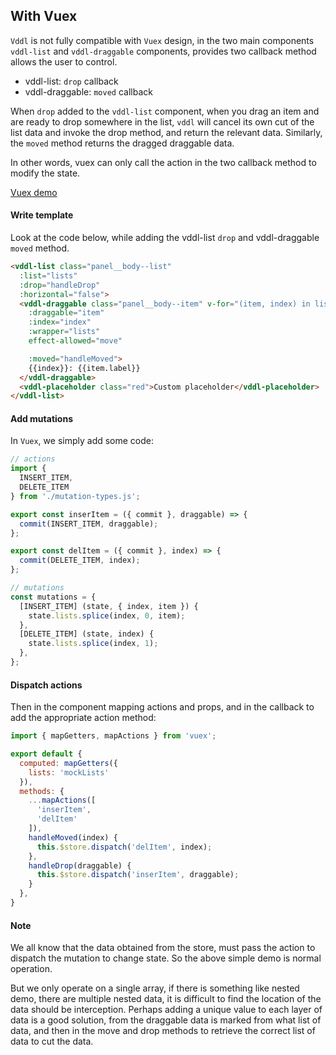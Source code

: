 ## With Vuex

`Vddl` is not fully compatible with `Vuex` design, in the two main components `vddl-list` and `vddl-draggable` components, provides two callback method allows the user to control.

* vddl-list: `drop` callback
* vddl-draggable: `moved` callback

When `drop` added to the `vddl-list` component, when you drag an item and are ready to drop somewhere in the list, `vddl` will cancel its own cut of the list data and invoke the drop method, and return the relevant data. Similarly, the `moved` method returns the dragged draggable data.

In other words, vuex can only call the action in the two callback method to modify the state.

[Vuex demo](http://hejx.space/vddl-demo/#/vuex)

#### Write template

Look at the code below, while adding the vddl-list `drop` and vddl-draggable `moved` method.

```html
<vddl-list class="panel__body--list"
  :list="lists"
  :drop="handleDrop"
  :horizontal="false">
  <vddl-draggable class="panel__body--item" v-for="(item, index) in lists" :key="item.label"
    :draggable="item"
    :index="index"
    :wrapper="lists"
    effect-allowed="move"

    :moved="handleMoved">
    {{index}}: {{item.label}}
  </vddl-draggable>
  <vddl-placeholder class="red">Custom placeholder</vddl-placeholder>
</vddl-list>
```

####  Add mutations

In `Vuex`, we simply add some code:

```js
// actions
import {
  INSERT_ITEM,
  DELETE_ITEM
} from './mutation-types.js';

export const inserItem = ({ commit }, draggable) => {
  commit(INSERT_ITEM, draggable);
};

export const delItem = ({ commit }, index) => {
  commit(DELETE_ITEM, index);
};

// mutations
const mutations = {
  [INSERT_ITEM] (state, { index, item }) {
    state.lists.splice(index, 0, item);
  },
  [DELETE_ITEM] (state, index) {
    state.lists.splice(index, 1);
  },
};
```

#### Dispatch actions

Then in the component mapping actions and props, and in the callback to add the appropriate action method:

```js
import { mapGetters, mapActions } from 'vuex';

export default {
  computed: mapGetters({
    lists: 'mockLists'
  }),
  methods: {
    ...mapActions([
      'inserItem',
      'delItem'
    ]),
    handleMoved(index) {
      this.$store.dispatch('delItem', index);
    },
    handleDrop(draggable) {
      this.$store.dispatch('inserItem', draggable);
    }
  },
}
```

#### Note

We all know that the data obtained from the store, must pass the action to dispatch the mutation to change state. So the above simple demo is normal operation.

But we only operate on a single array, if there is something like nested demo, there are multiple nested data, it is difficult to find the location of the data should be interception. Perhaps adding a unique value to each layer of data is a good solution, from the draggable data is marked from what list of data, and then in the move and drop methods to retrieve the correct list of data to cut the data.
